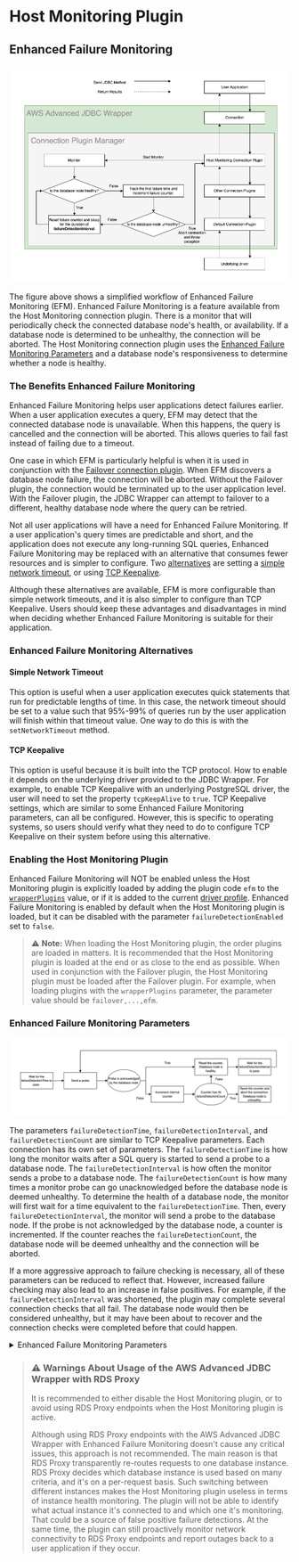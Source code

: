 # Host Monitoring Plugin

## Enhanced Failure Monitoring
<div style="text-align:center"><img src="../../images/enhanced_failure_monitoring_diagram.png"/></div>

The figure above shows a simplified workflow of Enhanced Failure Monitoring (EFM). Enhanced Failure Monitoring is a feature available from the Host Monitoring connection plugin. There is a monitor that will periodically check the connected database node's health, or availability. If a database node is determined to be unhealthy, the connection will be aborted. The Host Monitoring connection plugin uses the [Enhanced Failure Monitoring Parameters](#enhanced-failure-monitoring-parameters) and a database node's responsiveness to determine whether a node is healthy.

### The Benefits Enhanced Failure Monitoring
Enhanced Failure Monitoring helps user applications detect failures earlier. When a user application executes a query, EFM may detect that the connected database node is unavailable. When this happens, the query is cancelled and the connection will be aborted. This allows queries to fail fast instead of failing due to a timeout.

One case in which EFM is particularly helpful is when it is used in conjunction with the [Failover connection plugin](./UsingTheFailoverPlugin.md). When EFM discovers a database node failure, the connection will be aborted. Without the Failover plugin, the connection would be terminated up to the user application level. With the Failover plugin, the JDBC Wrapper can attempt to failover to a different, healthy database node where the query can be retried.

Not all user applications will have a need for Enhanced Failure Monitoring. If a user application's query times are predictable and short, and the application does not execute any long-running SQL queries, Enhanced Failure Monitoring may be replaced with an alternative that consumes fewer resources and is simpler to configure. Two [alternatives](#enhanced-failure-monitoring-alternatives) are setting a [simple network timeout](#simple-network-timeout), or using [TCP Keepalive](#tcp-keepalive).

Although these alternatives are available, EFM is more configurable than simple network timeouts, and it is also simpler to configure than TCP Keepalive. Users should keep these advantages and disadvantages in mind when deciding whether Enhanced Failure Monitoring is suitable for their application.

### Enhanced Failure Monitoring Alternatives

#### Simple Network Timeout
This option is useful when a user application executes quick statements that run for predictable lengths of time. In this case, the network timeout should be set to a value such that 95%-99% of queries run by the user application will finish within that timeout value. One way to do this is with the `setNetworkTimeout` method.

#### TCP Keepalive
This option is useful because it is built into the TCP protocol. How to enable it depends on the underlying driver provided to the JDBC Wrapper. For example, to enable TCP Keepalive with an underlying PostgreSQL driver, the user will need to set the property `tcpKeepAlive` to `true`. TCP Keepalive settings, which are similar to some Enhanced Failure Monitoring parameters, can all be configured. However, this is specific to operating systems, so users should verify what they need to do to configure TCP Keepalive on their system before using this alternative.

### Enabling the Host Monitoring Plugin
Enhanced Failure Monitoring will NOT be enabled unless the Host Monitoring plugin is explicitly loaded by adding the plugin code `efm` to the [`wrapperPlugins`](https://github.com/awslabs/aws-advanced-jdbc-wrapper/docs/using-the-jdbc-wrapper/UsingTheJdbcWrapper.md#aws-advanced-jdbc-wrapper-parameters) value, or if it is added to the current [driver profile](https://github.com/awslabs/aws-advanced-jdbc-wrapper/docs/using-the-jdbc-wrapper/UsingTheJdbcWrapper.md#aws-advanced-jdbc-wrapper-parameters). Enhanced Failure Monitoring is enabled by default when the Host Monitoring plugin is loaded, but it can be disabled with the parameter `failureDetectionEnabled` set to `false`.

> :warning: **Note:** When loading the Host Monitoring plugin, the order plugins are loaded in matters. It is recommended that the Host Monitoring plugin is loaded at the end or as close to the end as possible. When used in conjunction with the Failover plugin, the Host Monitoring plugin must be loaded after the Failover plugin. For example, when loading plugins with the `wrapperPlugins` parameter, the parameter value should be `failover,...,efm`.
> 
### Enhanced Failure Monitoring Parameters
<div style="text-align:center"><img src="../../images/efm_monitor_process.png" /></div>

The parameters `failureDetectionTime`, `failureDetectionInterval`, and `failureDetectionCount` are similar to TCP Keepalive parameters. Each connection has its own set of parameters. The `failureDetectionTime` is how long the monitor waits after a SQL query is started to send a probe to a database node. The `failureDetectionInterval` is how often the monitor sends a probe to a database node. The `failureDetectionCount` is how many times a monitor probe can go unacknowledged before the database node is deemed unhealthy. To determine the health of a database node, the monitor will first wait for a time equivalent to the `failureDetectionTime`. Then, every `failureDetectionInterval`, the monitor will send a probe to the database node. If the probe is not acknowledged by the database node, a counter is incremented. If the counter reaches the `failureDetectionCount`, the database node will be deemed unhealthy and the connection will be aborted.

If a more aggressive approach to failure checking is necessary, all of these parameters can be reduced to reflect that. However, increased failure checking may also lead to an increase in false positives. For example, if the `failureDetectionInterval` was shortened, the plugin may complete several connection checks that all fail. The database node would then be considered unhealthy, but it may have been about to recover and the connection checks were completed before that could happen.

<details>
<summary>Enhanced Failure Monitoring Parameters</summary>

| Parameter                  |  Value  | Required | Description                                                                                                  | Default Value |
|----------------------------|:-------:|:--------:|:-------------------------------------------------------------------------------------------------------------|---------------|
| `failureDetectionCount`    | Integer |    No    | Number of failed connection checks before considering database node as unhealthy.                            | `3`           |
| `failureDetectionEnabled`  | Boolean |    No    | Set to `true` to enable Enhanced Failure Monitoring. Set to `false` to disable it.                           | `true`        |
| `failureDetectionInterval` | Integer |    No    | Interval in milliseconds between probes to database node.                                                    | `5000`        |
| `failureDetectionTime`     | Integer |    No    | Interval in milliseconds between sending a SQL query to the server and the first probe to the database node. | `30000`       |
| `monitorDisposalTime`      | Integer |    No    | Interval in milliseconds for a monitor to be considered inactive and to be disposed.                         | `60000`       |
</details>

>### :warning: Warnings About Usage of the AWS Advanced JDBC Wrapper with RDS Proxy
> It is recommended to either disable the Host Monitoring plugin, or to avoid using RDS Proxy endpoints when the Host Monitoring plugin is active.
>
> Although using RDS Proxy endpoints with the AWS Advanced JDBC Wrapper with Enhanced Failure Monitoring doesn't cause any critical issues, this approach is not recommended. The main reason is that RDS Proxy transparently re-routes requests to one database instance. RDS Proxy decides which database instance is used based on many criteria, and it's on a per-request basis. Such switching between different instances makes the Host Monitoring plugin useless in terms of instance health monitoring. The plugin will not be able to identify what actual instance it's connected to and which one it's monitoring. That could be a source of false positive failure detections. At the same time, the plugin can still proactively monitor network connectivity to RDS Proxy endpoints and report outages back to a user application if they occur.
